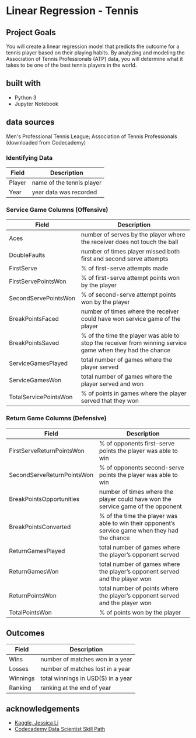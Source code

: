 # Linear Regression - Tennis
## Project Goals
You will create a linear regression model that predicts the outcome for a tennis player based on their playing habits. By analyzing and modeling the Association of Tennis Professionals (ATP) data, you will determine what it takes to be one of the best tennis players in the world.

## built with
* Python 3
* Jupyter Notebook

## data sources
Men's Professional Tennis League; Association of Tennis Professionals (downloaded from Codecademy)

### Identifying Data
Field | Description
------------ | -------------
Player | name of the tennis player
Year | year data was recorded

### Service Game Columns (Offensive)
Field | Description
------------ | -------------
Aces | number of serves by the player where the receiver does not touch the ball
DoubleFaults | number of times player missed both first and second serve attempts
FirstServe | % of first-serve attempts made
FirstServePointsWon | % of first-serve attempt points won by the player
SecondServePointsWon | % of second-serve attempt points won by the player
BreakPointsFaced | number of times where the receiver could have won service game of the player
BreakPointsSaved | % of the time the player was able to stop the receiver from winning service game when they had the chance
ServiceGamesPlayed | total number of games where the player served
ServiceGamesWon | total number of games where the player served and won
TotalServicePointsWon | % of points in games where the player served that they won

### Return Game Columns (Defensive)
Field | Description
------------ | -------------
FirstServeReturnPointsWon | % of opponents first-serve points the player was able to win
SecondServeReturnPointsWon | % of opponents second-serve points the player was able to win
BreakPointsOpportunities | number of times where the player could have won the service game of the opponent
BreakPointsConverted | % of the time the player was able to win their opponent’s service game when they had the chance
ReturnGamesPlayed | total number of games where the player’s opponent served
ReturnGamesWon | total number of games where the player’s opponent served and the player won
ReturnPointsWon | total number of points where the player’s opponent served and the player won
TotalPointsWon | % of points won by the player

## Outcomes
Field | Description
------------ | -------------
Wins| number of matches won in a year
Losses| number of matches lost in a year
Winnings| total winnings in USD($) in a year
Ranking| ranking at the end of year

## acknowledgements
* [Kaggle, Jessica Li](https://www.kaggle.com/jessicali9530/honey-production)
* [Codecademy Data Scientist Skill Path](https://www.codecademy.com/learn)
